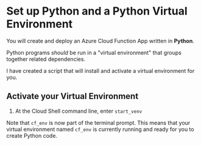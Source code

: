 # Set up Python and a Python Virtual Environment

You will create and deploy an Azure Cloud Function App written in **Python**.

Python programs *should* be run in a "virtual environment" that groups together related dependencies.

I have created a script that will install and activate a virtual environment for you.

## Activate your Virtual Environment
1. At the Cloud Shell command line, enter `start_venv`

Note that `cf_env` is now part of the terminal prompt. This means that your virtual environment named `cf_env` is currently running and ready for you to create Python code.